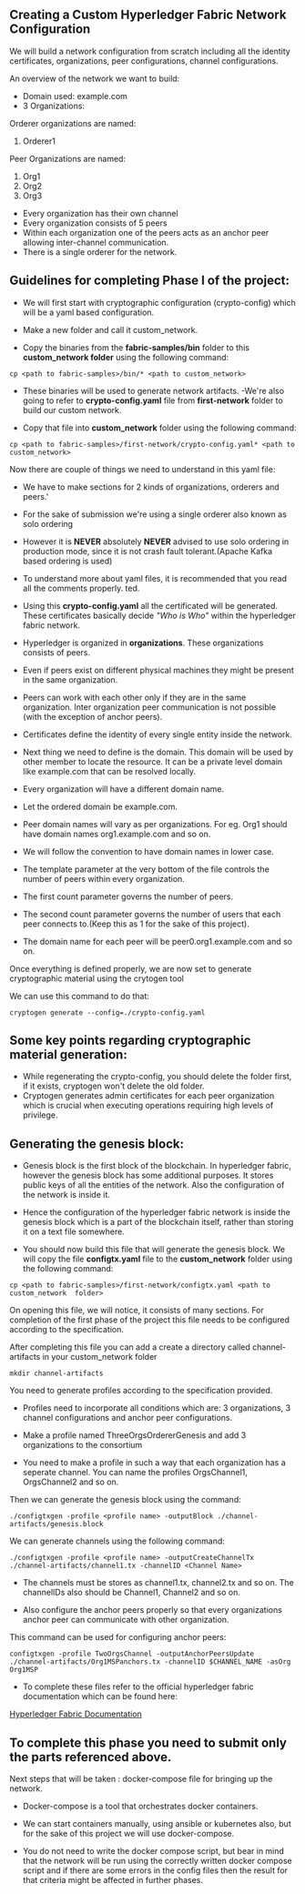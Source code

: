 Creating a Custom Hyperledger Fabric Network Configuration
----------------------------------------------------------
We will build a network configuration from scratch including all the identity certificates, organizations, peer configurations, channel configurations.

An overview of the network we want to build:

* Domain used: example.com
* 3 Organizations:

Orderer organizations are named:

1. Orderer1

Peer Organizations are named:

1. Org1
2. Org2
3. Org3


* Every organization has their own channel
* Every organization consists of 5 peers
* Within each organization one of the peers acts as an anchor peer allowing inter-channel communication.
* There is a single orderer for the network.

Guidelines for completing Phase I of the project:
------------------------

- We will first start with cryptographic configuration (crypto-config) which will be a yaml based configuration.

- Make a new folder and call it custom_network.

- Copy the binaries from the **fabric-samples/bin** folder to this **custom_network folder** using the following command:

```
cp <path to fabric-samples>/bin/* <path to custom_network>
```
- These binaries will be used to generate network artifacts.
-We're also going to refer to **crypto-config.yaml** file from **first-network** folder to build our custom network.

- Copy that file into **custom_network** folder using the following command:

```
cp <path to fabric-samples>/first-network/crypto-config.yaml* <path to custom_network>

```

Now there are couple of things we need to understand in this yaml file:

- We have to make sections for 2 kinds of organizations, orderers and peers.'

- For the sake of submission we're using a single orderer also known as solo ordering

- However it is **NEVER** absolutely **NEVER**  advised to use solo ordering in production mode, since it is not crash fault tolerant.(Apache Kafka based ordering is used)

- To understand more about yaml files, it is recommended that you read all the comments properly.
ted.

- Using this **crypto-config.yaml** all the certificated will be generated. These certificates basically decide *"Who is Who"* within the hyperledger fabric network.

- Hyperledger is organized in **organizations**. These organizations consists of peers.

- Even if peers exist on different physical machines they might be present in the same organization.

- Peers can work with each other only if they are in the same organization. Inter organization peer communication is not possible (with the exception of anchor peers).

- Certificates define the identity of every single entity inside the network.

- Next thing we need to define is the domain. This domain will be used by other member to locate the resource. It can be a private level domain like example.com that can be resolved locally.

- Every organization will have a different domain name.

- Let the ordered domain be example.com.

- Peer domain names will vary as per organizations. For eg. Org1 should have domain names org1.example.com and so on.

- We will follow the convention to have domain names in lower case.

- The template parameter at the very bottom of the file controls the number of peers within every organization.

- The first count parameter governs the number of peers.

- The second count parameter governs the number of users that each peer connects to.(Keep this as 1 for the sake of this project).

- The domain name for each peer will be peer0.org1.example.com and so on.

Once everything is defined properly, we are now set to generate cryptographic material using the crytogen tool

We can use this command to do that:

```
cryptogen generate --config=./crypto-config.yaml
```

Some key points regarding cryptographic material generation:
-----------------------------------------------------------
- While regenerating the crypto-config, you should delete the folder first, if it exists, cryptogen won't delete the old folder.
- Cryptogen generates admin certificates for each peer organization which is crucial when executing operations requiring high levels of privilege.

Generating the genesis block:
--------------------------------

- Genesis block is the first block of the blockchain. In hyperledger fabric, however the genesis block has some additional purposes. It stores public keys of all the entities of the network. Also the configuration of the network is inside it.

- Hence the configuration of the hyperledger fabric network is inside the genesis block which is a part of the blockchain itself, rather than storing it on a text file somewhere.

- You should now build this file that will generate the genesis block. We will copy the file **configtx.yaml** file to the **custom_network** folder using the following command:

```
cp <path to fabric-samples>/first-network/configtx.yaml <path to custom_network  folder>
```

On opening this file, we will notice, it consists of many sections. For completion of the first phase of the project this file needs to be configured according to the specification.


After completing this file you can add a create a directory called channel-artifacts in your custom_network folder

```
mkdir channel-artifacts
```

You need to generate profiles according to the specification provided.

- Profiles need to incorporate all conditions which are: 3 organizations, 3 channel configurations and anchor peer configurations.

- Make a profile named ThreeOrgsOrdererGenesis and add 3 organizations to the consortium
- You need to make a profile in such a way that each organization has a seperate channel.
You can name the profiles OrgsChannel1, OrgsChannel2 and so on.


Then we can generate the genesis block using the command:

```
./configtxgen -profile <profile name> -outputBlock ./channel-artifacts/genesis.block
```

We can generate channels using the following command:

```
./configtxgen -profile <profile name> -outputCreateChannelTx ./channel-artifacts/channel1.tx -channelID <Channel Name>
```
- The channels must be stores as channel1.tx, channel2.tx and so on. The  channelIDs also should be Channel1, Channel2 and so on.

- Also configure the anchor peers properly so that every organizations anchor peer can communicate with other organization.

This command can be used for configuring anchor peers:

```
configtxgen -profile TwoOrgsChannel -outputAnchorPeersUpdate ./channel-artifacts/Org1MSPanchors.tx -channelID $CHANNEL_NAME -asOrg Org1MSP
```

- To complete these files refer to the official hyperledger fabric documentation which can be found here:

[Hyperledger Fabric Documentation](https://hyperledger-fabric.readthedocs.io/en/release-1.3/build_network.html)

**To complete this phase you need to submit only the parts referenced above.**
------------------------------------------------------

Next steps that will be taken : docker-compose file for bringing up the network.

- Docker-compose is a tool that orchestrates docker containers.

- We can start containers manually, using ansible or kubernetes also, but for the sake of this project we will use docker-compose.

- You do not need to write the docker compose script, but bear in mind that the network will be run using the correctly written docker compose script and if there are some errors in the config files then the result for that criteria might be affected in further phases.
